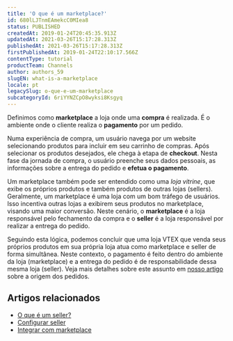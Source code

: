 ```yaml
---
title: 'O que é um marketplace?'
id: 680lLJTnmEAmekcC0MIea8
status: PUBLISHED
createdAt: 2019-01-24T20:45:35.913Z
updatedAt: 2021-03-26T15:17:28.313Z
publishedAt: 2021-03-26T15:17:28.313Z
firstPublishedAt: 2019-01-24T22:10:17.566Z
contentType: tutorial
productTeam: Channels
author: authors_59
slugEN: what-is-a-marketplace
locale: pt
legacySlug: o-que-e-um-marketplace
subcategoryId: 6riYYNZCpO8wyksi8Ksgyq
---
```


Definimos como __marketplace__ a loja onde uma __compra__ é realizada. É o ambiente onde o cliente realiza o __pagamento__ por um pedido. 

Numa experiência de compra, um usuário navega por um website selecionando produtos para incluir em seu carrinho de compras. Após selecionar os produtos desejados, ele chega à etapa de __checkout__. Nesta fase da jornada de compra, o usuário preenche seus dados pessoais, as informações sobre a entrega do pedido e __efetua o pagamento__.

Um marketplace também pode ser entendido como uma *loja vitrine*, que exibe os próprios produtos e também produtos de outras lojas (sellers). Geralmente, um marketplace é uma loja com um bom tráfego de usuários. Isso incentiva outras lojas a exibirem seus produtos no marketplace, visando uma maior conversão. Neste cenário, o __marketplace__ é a loja responsável pelo fechamento da compra e o __seller__ é a loja responsável por realizar a entrega do pedido.

<div class="alert alert-info">
Seguindo esta lógica, podemos concluir que uma loja VTEX que venda seus próprios produtos em sua própria loja atua como marketplace e seller de forma simultânea. Neste contexto, o pagamento é feito dentro do ambiente da loja (marketplace) e a entrega do pedido é de responsabilidade dessa mesma loja (seller). Veja mais detalhes sobre este assunto em <a href="https://help.vtex.com/tutorial/o-que-sao-pedidos-com-origem-marketplace-e-origem-fulfillment--6eVYrmUAwMOeKICU2KuG06">nosso artigo</a> sobre a origem dos pedidos. 
</div>

## Artigos relacionados

- [O que é um seller?](/pt/faq/o-que-e-um-seller)
- [Configurar seller](/pt/tutorial/configurando-seller)
- [Integrar com marketplace](/pt/tutorial/integrando-com-marketplace)

